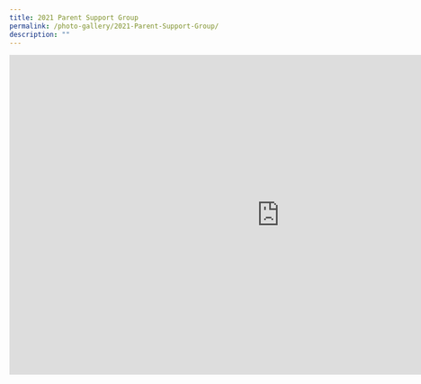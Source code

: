 ```yaml
---
title: 2021 Parent Support Group
permalink: /photo-gallery/2021-Parent-Support-Group/
description: ""
---
```

<iframe allowfullscreen="true" height="569" width="960" frameborder="0" src="https://docs.google.com/presentation/d/e/2PACX-1vT77ay9QBXxgvOpADJMkqbM4KMWUS8zAzWXsGh9M8E7bq0Vfx8XFVxDGNsZ5INCFOgEkSbcCxltwU4f/embed?start=true&amp;loop=true&amp;delayms=5000"></iframe>